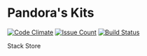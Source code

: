 # Pandora's Kits
[![Code Climate](https://codeclimate.com/github/jdhang/pandoras-kits/badges/gpa.svg)](https://codeclimate.com/github/jdhang/pandoras-kits)
[![Issue Count](https://codeclimate.com/github/jdhang/pandoras-kits/badges/issue_count.svg)](https://codeclimate.com/github/jdhang/pandoras-kits)
[![Build Status](https://travis-ci.org/jdhang/pandoras-kits.svg?branch=master)](https://travis-ci.org/jdhang/pandoras-kits)

Stack Store

